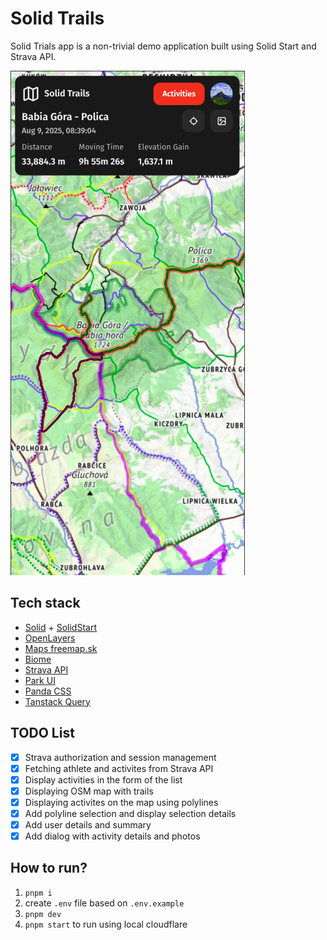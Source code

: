 # Solid Trails

Solid Trials app is a non-trivial demo application built using Solid Start and Strava API.

![application screenshot](./docs/screenshot.png)

## Tech stack

- [Solid](https://docs.solidjs.com) + [SolidStart](https://docs.solidjs.com/solid-start/)
- [OpenLayers](https://openlayers.org)
- [Maps freemap.sk](https://www.freemap.sk)
- [Biome](https://biomejs.dev)
- [Strava API](https://developers.strava.com)
- [Park UI](https://park-ui.com)
- [Panda CSS](https://panda-css.com)
- [Tanstack Query](https://tanstack.com/query/latest)


## TODO List

- [x] Strava authorization and session management
- [x] Fetching athlete and activites from Strava API
- [x] Display activities in the form of the list
- [x] Displaying OSM map with trails
- [x] Displaying activites on the map using polylines
- [x] Add polyline selection and display selection details
- [x] Add user details and summary
- [x] Add dialog with activity details and photos

## How to run?

1. `pnpm i`
2. create `.env` file based on `.env.example`
3. `pnpm dev`
3. `pnpm start` to run using local cloudflare

